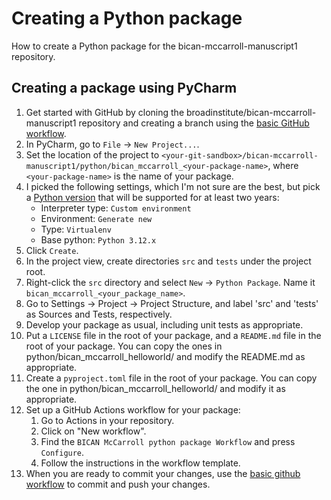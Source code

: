 # Creating a Python package
How to create a Python package for the bican-mccarroll-manuscript1 repository.
## Creating a package using PyCharm
1. Get started with GitHub by cloning the broadinstitute/bican-mccarroll-manuscript1 repository and creating a branch using the [basic GitHub workflow](https://docs.google.com/document/d/1A5T8ZVhNxP0GCQmmo1R8qaPPXah9cvSLI96U3TZdYos/edit?tab=t.0).
1. In PyCharm, go to `File` -> `New Project...`.
1. Set the location of the project to `<your-git-sandbox>/bican-mccarroll-manuscript1/python/bican_mccarroll_<your-package-name>`, where `<your-package-name>` is the name of your package.
1. I picked the following settings, which I'm not sure are the best, but pick a [Python version](https://devguide.python.org/versions/) that will be supported for at least two years:
   - Interpreter type: `Custom environment`
   - Environment: `Generate new`
   - Type: `Virtualenv`
   - Base python: `Python 3.12.x`
1. Click `Create`.
1. In the project view, create directories `src` and `tests` under the project root.
1. Right-click the `src` directory and select `New` -> `Python Package`. Name it `bican_mccarroll_<your_package_name>`.
1. Go to Settings -> Project -> Project Structure, and label 'src' and 'tests' as Sources and Tests, respectively.
1. Develop your package as usual, including unit tests as appropriate.
1. Put a `LICENSE` file in the root of your package, and a `README.md` file in the root of your package.  You can copy the ones in python/bican_mccarroll_helloworld/ and modify the README.md as appropriate.
1. Create a `pyproject.toml` file in the root of your package.  You can copy the one in python/bican_mccarroll_helloworld/ and modify it as appropriate.
1. Set up a GitHub Actions workflow for your package:
    1. Go to Actions in your repository.
    1. Click on "New workflow".
    1. Find the `BICAN McCarroll python package Workflow` and press `Configure`.
    1. Follow the instructions in the workflow template.
1. When you are ready to commit your changes, use the [basic github workflow](https://docs.google.com/document/d/1A5T8ZVhNxP0GCQmmo1R8qaPPXah9cvSLI96U3TZdYos/edit?tab=t.0) to commit and push your changes.
